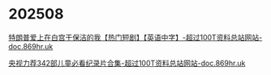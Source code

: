 # 202508

[特朗普爱上在白宫干保洁的我【热门短剧】【英语中字】-超过100T资料总站网站-doc.869hr.uk](https://pan.quark.cn/s/3815ff440c67)

[央视力荐342部儿童必看纪录片合集-超过100T资料总站网站-doc.869hr.uk](https://pan.quark.cn/s/df980ba129e2)
